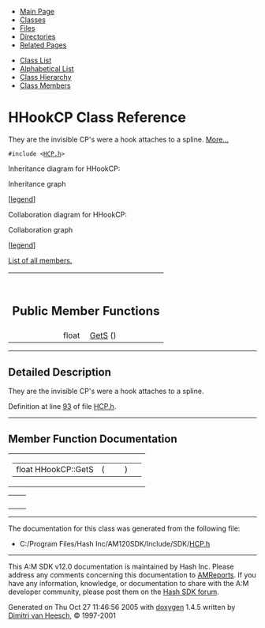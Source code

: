<div class="tabs">

- [Main Page](index.md)
- <span id="current">[Classes](annotated.md)</span>
- [Files](files.md)
- [Directories](dirs.md)
- [Related Pages](pages.md)

</div>

<div class="tabs">

- [Class List](annotated.md)
- [Alphabetical List](classes.md)
- [Class Hierarchy](hierarchy.md)
- [Class Members](functions.md)

</div>

# HHookCP Class Reference

They are the invisible CP's were a hook attaches to a spline. [More...](#_details)

`#include <`<a href="HCP_8h-source.md" class="el"><code>HCP.h</code></a>`>`

Inheritance diagram for HHookCP:

<span class="image placeholder" original-image-src="classHHookCP__inherit__graph.gif" original-image-title="" border="0" usemap="#HHookCP__inherit__map">Inheritance graph</span>

\[[legend](graph_legend.md)\]

Collaboration diagram for HHookCP:

<span class="image placeholder" original-image-src="classHHookCP__coll__graph.gif" original-image-title="" border="0" usemap="#HHookCP__coll__map">Collaboration graph</span>

\[[legend](graph_legend.md)\]

[List of all members.](classHHookCP-members.md)

<table data-border="0" data-cellpadding="0" data-cellspacing="0">
<colgroup>
<col style="width: 50%" />
<col style="width: 50%" />
</colgroup>
<tbody>
<tr>
<td></td>
<td></td>
</tr>
<tr>
<td colspan="2"><br />
&#10;<h2 id="public-member-functions">Public Member Functions</h2></td>
</tr>
<tr>
<td class="memItemLeft" style="text-align: right;" data-nowrap="" data-valign="top">float </td>
<td class="memItemRight" data-valign="bottom"><a href="classHHookCP.md#737177d74a68849f8138a360e126f522" class="el">GetS</a> ()</td>
</tr>
</tbody>
</table>

------------------------------------------------------------------------

<span id="_details"></span>

## Detailed Description

They are the invisible CP's were a hook attaches to a spline.

Definition at line <a href="HCP_8h-source.md#l00093" class="el">93</a> of file <a href="HCP_8h-source.md" class="el">HCP.h</a>.

------------------------------------------------------------------------

## Member Function Documentation

<span id="737177d74a68849f8138a360e126f522" class="anchor"></span>

<table class="mdTable" data-cellpadding="2" data-cellspacing="0">
<colgroup>
<col style="width: 100%" />
</colgroup>
<tbody>
<tr>
<td class="mdRow"><table data-cellpadding="0" data-cellspacing="0" data-border="0">
<tbody>
<tr>
<td class="md" data-nowrap="" data-valign="top">float HHookCP::GetS</td>
<td class="md" data-valign="top">( </td>
<td class="mdname1" data-valign="top" data-nowrap=""></td>
<td class="md" data-valign="top"> ) </td>
<td class="md" data-nowrap=""></td>
</tr>
</tbody>
</table></td>
</tr>
</tbody>
</table>

|     |     |
|-----|-----|
|     |     |

------------------------------------------------------------------------

The documentation for this class was generated from the following file:

- C:/Program Files/Hash Inc/AM120SDK/Include/SDK/<a href="HCP_8h-source.md" class="el">HCP.h</a>

------------------------------------------------------------------------

<span class="small">This A:M SDK v12.0 documentation is maintained by Hash Inc. Please address any comments concerning this documentation to [AMReports](http://www.hash.com/reports). If you have any information, knowledge, or documentation to share with the A:M developer community, please post them on the [Hash SDK forum](http://www.hash.com/forums/index.php?showforum=11).</span>

Generated on Thu Oct 27 11:46:56 2005 with [<span class="image placeholder" original-image-src="doxygen.png" original-image-title="" height="45" width="100" align="middle" border="0">doxygen</span>](http://www.doxygen.org/index.html) 1.4.5 written by [Dimitri van Heesch](mailto:dimitri@stack.nl), © 1997-2001
